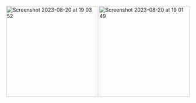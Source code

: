 
<img width="250" alt="Screenshot 2023-08-20 at 19 03 52" src="https://github.com/Satrasar/Amazon_Clone_Swift/assets/80197939/bd83e11f-b3fc-4d08-bcd9-4f3a186c948c">


<img width="250" alt="Screenshot 2023-08-20 at 19 01 49" src="https://github.com/Satrasar/Amazon_Clone_Swift/assets/80197939/4b814dfb-7056-4d89-901b-51dc649a9f45">
